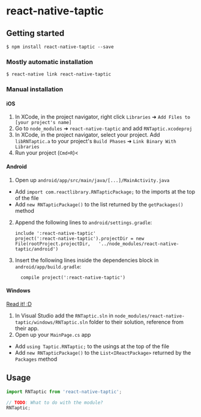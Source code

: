 
# react-native-taptic

## Getting started

`$ npm install react-native-taptic --save`

### Mostly automatic installation

`$ react-native link react-native-taptic`

### Manual installation


#### iOS

1. In XCode, in the project navigator, right click `Libraries` ➜ `Add Files to [your project's name]`
2. Go to `node_modules` ➜ `react-native-taptic` and add `RNTaptic.xcodeproj`
3. In XCode, in the project navigator, select your project. Add `libRNTaptic.a` to your project's `Build Phases` ➜ `Link Binary With Libraries`
4. Run your project (`Cmd+R`)<

#### Android

1. Open up `android/app/src/main/java/[...]/MainActivity.java`
  - Add `import com.reactlibrary.RNTapticPackage;` to the imports at the top of the file
  - Add `new RNTapticPackage()` to the list returned by the `getPackages()` method
2. Append the following lines to `android/settings.gradle`:
  	```
  	include ':react-native-taptic'
  	project(':react-native-taptic').projectDir = new File(rootProject.projectDir, 	'../node_modules/react-native-taptic/android')
  	```
3. Insert the following lines inside the dependencies block in `android/app/build.gradle`:
  	```
      compile project(':react-native-taptic')
  	```

#### Windows
[Read it! :D](https://github.com/ReactWindows/react-native)

1. In Visual Studio add the `RNTaptic.sln` in `node_modules/react-native-taptic/windows/RNTaptic.sln` folder to their solution, reference from their app.
2. Open up your `MainPage.cs` app
  - Add `using Taptic.RNTaptic;` to the usings at the top of the file
  - Add `new RNTapticPackage()` to the `List<IReactPackage>` returned by the `Packages` method


## Usage
```javascript
import RNTaptic from 'react-native-taptic';

// TODO: What to do with the module?
RNTaptic;
```
  